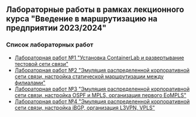 ## Лабораторные работы в рамках лекционного курса "Введение в маршрутизацию на предприятии 2023/2024"
### Список лабораторных работ
- [Лабораторная работ №1 "Установка ContainerLab и развертывание тестовой сети связи"](labs2023_2024/lab1/lab1.md)
- [Лабораторная работ №2 "Эмуляция распределенной корпоративной сети связи, настройка статической маршрутизации между филиалами"](labs2023_2024/lab2/lab2.md)
- [Лабораторная работ №3 "Эмуляция распределенной корпоративной сети связи, настройка OSPF и MPLS, организация первого EoMPLS"](labs2023_2024/lab3/lab3.md)
- [Лабораторная работ №4 "Эмуляция распределенной корпоративной сети связи, настройка iBGP, организация L3VPN, VPLS"](labs2023_2024/lab4/lab4.md)